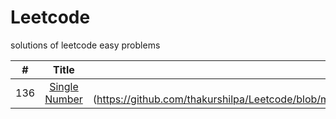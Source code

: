 # Leetcode
solutions of leetcode easy problems




| #             | Title                                                          | solution                            | difficulty|
| ------------- |:--------------------------------------------------------------:| :----------------------------------:| ---------:|
| 136           | [Single Number](https://leetcode.com/problems/single-number/) |[java]  (https://github.com/thakurshilpa/Leetcode/blob/master/java/Shortest%20Unsorted%20Continuous%20Subarray.java)                              | easy      |

